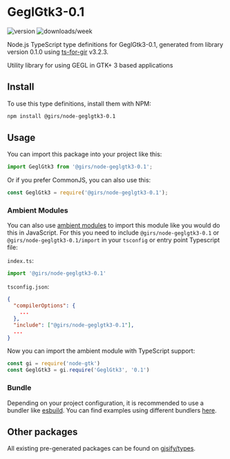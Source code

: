 
# GeglGtk3-0.1

![version](https://img.shields.io/npm/v/@girs/node-geglgtk3-0.1)
![downloads/week](https://img.shields.io/npm/dw/@girs/node-geglgtk3-0.1)


Node.js TypeScript type definitions for GeglGtk3-0.1, generated from library version 0.1.0 using [ts-for-gir](https://github.com/gjsify/ts-for-gir) v3.2.3.

Utility library for using GEGL in GTK+ 3 based applications

## Install

To use this type definitions, install them with NPM:
```bash
npm install @girs/node-geglgtk3-0.1
```

## Usage

You can import this package into your project like this:
```ts
import GeglGtk3 from '@girs/node-geglgtk3-0.1';
```

Or if you prefer CommonJS, you can also use this:
```ts
const GeglGtk3 = require('@girs/node-geglgtk3-0.1');
```

### Ambient Modules

You can also use [ambient modules](https://github.com/gjsify/ts-for-gir/tree/main/packages/cli#ambient-modules) to import this module like you would do this in JavaScript.
For this you need to include `@girs/node-geglgtk3-0.1` or `@girs/node-geglgtk3-0.1/import` in your `tsconfig` or entry point Typescript file:

`index.ts`:
```ts
import '@girs/node-geglgtk3-0.1'
```

`tsconfig.json`:
```json
{
  "compilerOptions": {
    ...
  },
  "include": ["@girs/node-geglgtk3-0.1"],
  ...
}
```

Now you can import the ambient module with TypeScript support: 

```ts
const gi = require('node-gtk')
const GeglGtk3 = gi.require('GeglGtk3', '0.1')
```


### Bundle

Depending on your project configuration, it is recommended to use a bundler like [esbuild](https://esbuild.github.io/). You can find examples using different bundlers [here](https://github.com/gjsify/ts-for-gir/tree/main/examples).

## Other packages

All existing pre-generated packages can be found on [gjsify/types](https://github.com/gjsify/types).

